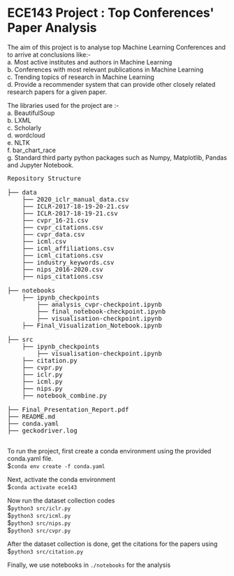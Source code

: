 # ECE143 Project : Top Conferences' Paper Analysis

The aim of this project is to analyse top Machine Learning Conferences and to arrive at conclusions like:-\
a. Most active institutes and authors in Machine Learning <br /> 
b. Conferences with most relevant publications in Machine Learning <br /> 
c. Trending topics of research in Machine Learning <br />
d. Provide a recommender system that can provide other closely related research papers for a given paper. 

The libraries used for the project are :- \
a. BeautifulSoup\
b. LXML\
c. Scholarly\
d. wordcloud \
e. NLTK \
f. bar_chart_race \
g. Standard third party python packages such as Numpy, Matplotlib, Pandas and Jupyter Notebook.

<pre>
Repository Structure

├── data  
    ├── 2020_iclr_manual_data.csv
    ├── ICLR-2017-18-19-20-21.csv
    ├── ICLR-2017-18-19-21.csv 
    ├── cvpr_16-21.csv
    ├── cvpr_citations.csv
    ├── cvpr_data.csv
    ├── icml.csv
    ├── icml_affiliations.csv
    ├── icml_citations.csv
    ├── industry_keywords.csv
    ├── nips_2016-2020.csv
    ├── nips_citations.csv
        
├── notebooks
    ├── ipynb_checkpoints
        ├── analysis_cvpr-checkpoint.ipynb
        ├── final_notebook-checkpoint.ipynb
        ├── visualisation-checkpoint.ipynb
    ├── Final_Visualization_Notebook.ipynb
    
├── src
    ├── ipynb_checkpoints
        ├── visualisation-checkpoint.ipynb  
    ├── citation.py
    ├── cvpr.py   
    ├── iclr.py
    ├── icml.py 
    ├── nips.py
    ├── notebook_combine.py
    
├── Final_Presentation_Report.pdf
├── README.md
├── conda.yaml
├── geckodriver.log

</pre>

To run the project, first create a conda environment using the provided conda.yaml file. \
    $`conda env create -f conda.yaml`

Next, activate the conda environment\
    $`conda activate ece143`

Now run the dataset collection codes\
    $`python3 src/iclr.py`\
    $`python3 src/icml.py`\
    $`python3 src/nips.py`\
    $`python3 src/cvpr.py`

After the dataset collection is done, get the citations for the papers using \
    $`python3 src/citation.py`

Finally, we use notebooks in `./notebooks` for the analysis
